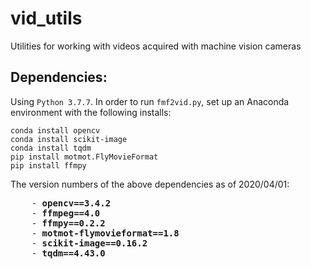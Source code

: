 # vid_utils
Utilities for working with videos acquired with machine vision cameras

## Dependencies:
Using `Python 3.7.7`.
In order to run `fmf2vid.py`, set up an Anaconda environment with the following installs:

```
conda install opencv
conda install scikit-image
conda install tqdm
pip install motmot.FlyMovieFormat
pip install ffmpy

```
The version numbers of the above dependencies as of 2020/04/01:

<pre>
    - <b>opencv==3.4.2</b>
    - <b>ffmpeg==4.0</b>
    - <b>ffmpy==0.2.2</b>
    - <b>motmot-flymovieformat==1.8</b>
    - <b>scikit-image==0.16.2</b>
    - <b>tqdm==4.43.0</b>
</pre>


